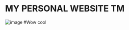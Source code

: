 # MY PERSONAL WEBSITE TM
![image](https://user-images.githubusercontent.com/65588168/154997979-bc53d86a-6b10-4ee5-914d-73bcb9303aaf.png)
#Wow cool
